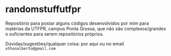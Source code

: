 # randomstuffutfpr

Repositório para postar alguns códigos desenvolvidos por mim para matérias da UTFPR, campus Ponta Grossa, que não são complexos/grandes o suficientes para serem repositórios próprios.

Dúvidas/sugestões/qualquer coisa: por aqui ou no email ```othonalberto@gmail.com```
